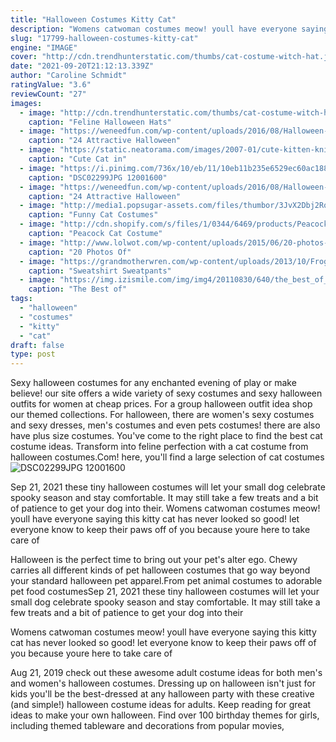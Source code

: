 ```yaml
---
title: "Halloween Costumes Kitty Cat"
description: "Womens catwoman costumes meow! youll have everyone saying this kitty cat has never looked so good! let everyone know to keep their paws off of you because youre here to take care of"
slug: "17799-halloween-costumes-kitty-cat"
engine: "IMAGE"
cover: "http://cdn.trendhunterstatic.com/thumbs/cat-costume-witch-hat.jpeg"
date: "2021-09-20T21:12:13.339Z"
author: "Caroline Schmidt"
ratingValue: "3.6"
reviewCount: "27"
images:
  - image: "http://cdn.trendhunterstatic.com/thumbs/cat-costume-witch-hat.jpeg"
    caption: "Feline Halloween Hats"
  - image: "https://weneedfun.com/wp-content/uploads/2016/08/Halloween-Costumes-For-Girls-20.jpg"
    caption: "24 Attractive Halloween"
  - image: "https://static.neatorama.com/images/2007-01/cute-kitten-knitted-sweater.jpg"
    caption: "Cute Cat in"
  - image: "https://i.pinimg.com/736x/10/eb/11/10eb11b235e6529ec60ac188eb3eeeac--diy-costumes-halloween-costumes.jpg"
    caption: "DSC02299JPG 12001600"
  - image: "https://weneedfun.com/wp-content/uploads/2016/08/Halloween-Costumes-For-Boys-14.jpg"
    caption: "24 Attractive Halloween"
  - image: "http://media1.popsugar-assets.com/files/thumbor/3JvX2Dbj2RqmWq6keQt5XbDlYbk/fit-in/1200x630/filters:format_auto-!!-:strip_icc-!!-:fill-!white!-/2015/10/15/703/n/1922507/520d8395_edit_img_facebook_post_image_file_1346531_1444909800_kitty.jpg"
    caption: "Funny Cat Costumes"
  - image: "http://cdn.shopify.com/s/files/1/0344/6469/products/Peacock_Looking_Up_grande.jpg?v=1423750411"
    caption: "Peacock Cat Costume"
  - image: "http://www.lolwot.com/wp-content/uploads/2015/06/20-photos-of-animals-dressed-as-humans.jpg"
    caption: "20 Photos Of"
  - image: "https://grandmotherwren.com/wp-content/uploads/2013/10/Froggy_Costume.jpg"
    caption: "Sweatshirt Sweatpants"
  - image: "https://img.izismile.com/img/img4/20110830/640/the_best_of_lol_cats_640_15.jpg"
    caption: "The Best of"
tags:
  - "halloween"
  - "costumes"
  - "kitty"
  - "cat"
draft: false
type: post
---
```


Sexy halloween costumes for any enchanted evening of play or make believe! our site offers a wide variety of sexy costumes and sexy halloween outfits for women at cheap prices. For a group halloween outfit idea shop our themed collections. For halloween, there are women's sexy costumes and sexy dresses, men's costumes and even pets costumes! there are also have plus size costumes. You've come to the right place to find the best cat costume ideas. Transform into feline perfection with a cat costume from halloween costumes.Com! here, you'll find a large selection of cat costumes
![DSC02299JPG 12001600](https://i.pinimg.com/736x/10/eb/11/10eb11b235e6529ec60ac188eb3eeeac--diy-costumes-halloween-costumes.jpg "DSC02299JPG 12001600")

Sep 21, 2021 these tiny halloween costumes will let your small dog celebrate spooky season and stay comfortable. It may still take a few treats and a bit of patience to get your dog into their. Womens catwoman costumes meow! youll have everyone saying this kitty cat has never looked so good! let everyone know to keep their paws off of you because youre here to take care of
<!--inArticleAds-->

<!--galleryOne-->

Halloween is the perfect time to bring out your pet's alter ego. Chewy carries all different kinds of pet halloween costumes that go way beyond your standard halloween pet apparel.From pet animal costumes to adorable pet food costumesSep 21, 2021 these tiny halloween costumes will let your small dog celebrate spooky season and stay comfortable. It may still take a few treats and a bit of patience to get your dog into their
<!--inArticleAds-->

<!--galleryTwo-->

Womens catwoman costumes meow! youll have everyone saying this kitty cat has never looked so good! let everyone know to keep their paws off of you because youre here to take care of
<!--galleryThree-->

Aug 21, 2019 check out these awesome adult costume ideas for both men's and women's halloween costumes. Dressing up on halloween isn't just for kids  you'll be the best-dressed at any halloween party with these creative (and simple!) halloween costume ideas for adults. Keep reading for great ideas to make your own halloween. Find over 100 birthday themes for girls, including themed tableware and decorations from popular movies,